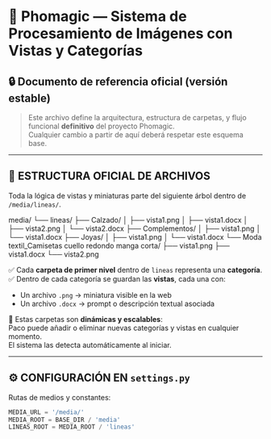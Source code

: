 # 📸 Phomagic — Sistema de Procesamiento de Imágenes con Vistas y Categorías

## 🔒 Documento de referencia oficial (versión estable)
> Este archivo define la arquitectura, estructura de carpetas, y flujo funcional **definitivo** del proyecto Phomagic.  
> Cualquier cambio a partir de aquí deberá respetar este esquema base.

---

## 🧱 ESTRUCTURA OFICIAL DE ARCHIVOS

Toda la lógica de vistas y miniaturas parte del siguiente árbol dentro de `/media/lineas/`.

media/
└── lineas/
├── Calzado/
│ ├── vista1.png
│ ├── vista1.docx
│ ├── vista2.png
│ └── vista2.docx
├── Complementos/
│ ├── vista1.png
│ └── vista1.docx
├── Joyas/
│ ├── vista1.png
│ └── vista1.docx
└── Moda textil_Camisetas cuello redondo manga corta/
├── vista1.png
├── vista1.docx
└── vista2.png


✅ Cada **carpeta de primer nivel** dentro de `lineas` representa una **categoría**.  
✅ Dentro de cada categoría se guardan las **vistas**, cada una con:
- Un archivo `.png` → miniatura visible en la web  
- Un archivo `.docx` → prompt o descripción textual asociada  

🧩 Estas carpetas son **dinámicas y escalables**:  
Paco puede añadir o eliminar nuevas categorías y vistas en cualquier momento.  
El sistema las detecta automáticamente al iniciar.

---

## ⚙️ CONFIGURACIÓN EN `settings.py`

Rutas de medios y constantes:

```python
MEDIA_URL = '/media/'
MEDIA_ROOT = BASE_DIR / 'media'
LINEAS_ROOT = MEDIA_ROOT / 'lineas'
